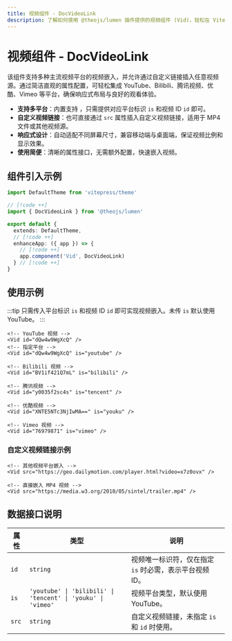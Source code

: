```yaml
---
title: 视频组件 - DocVideoLink
description: 了解如何使用 @theojs/lumen 插件提供的视频组件 (Vid)，轻松在 VitePress 页面中嵌入来自 YouTube、Bilibili、腾讯视频、优酷等多个主流平台或自定义链接的视频。该组件支持响应式设计，配置简单易用，提升用户观看体验。
---
```


# 视频组件 - DocVideoLink

该组件支持多种主流视频平台的视频嵌入，并允许通过自定义链接插入任意视频源。通过简洁直观的属性配置，可轻松集成 YouTube、Bilibili、腾讯视频、优酷、Vimeo 等平台，确保响应式布局与良好的观看体验。

- **支持多平台**：内置支持 <Pill name="YouTube" link="https://www.youtube.com/" :icon="{ icon: 'logos:youtube-icon', alt: 'youtube icon' }" /><Pill name="Bilibili" link="https://www.bilibili.com/" :icon="{ icon: 'simple-icons:bilibili', color: '#00A1D6', alt: 'bilibili icon' }" /><Pill name="腾讯视频" link="https://v.qq.com/" :image="{ src: 'https://v.qq.com/favicon.ico', alt: '腾讯视频 icon' }" /><Pill name="优酷视频" link="https://www.youku.com/" :image="{ src: 'https://img.alicdn.com/imgextra/i2/O1CN01BeAcgL1ywY0G5nSn8_!!6000000006643-2-tps-195-195.png', alt: '优酷视频 icon' }" /><Pill name="Vimeo" link="https://vimeo.com" :icon="{ icon: 'logos:vimeo-icon', alt: 'vimeo icon' }" />，只需提供对应平台标识 `is` 和视频 ID `id` 即可。
- **自定义视频链接**：也可直接通过 `src` 属性插入自定义视频链接，适用于 MP4 文件或其他视频源。
- **响应式设计**：自动适配不同屏幕尺寸，兼容移动端与桌面端，保证视频比例和显示效果。
- **使用简便**：清晰的属性接口，无需额外配置，快速嵌入视频。

## 组件引入示例

```ts [.vitepress/theme/index.ts]
import DefaultTheme from 'vitepress/theme'

// [!code ++]
import { DocVideoLink } from '@theojs/lumen'

export default {
  extends: DefaultTheme,
  // [!code ++]
  enhanceApp: ({ app }) => {
    // [!code ++]
    app.component('Vid', DocVideoLink)
  } // [!code ++]
}
```

## 使用示例

:::tip
只需传入平台标识 `is` 和视频 ID `id` 即可实现视频嵌入。未传 `is` 默认使用 YouTube。
:::

```vue
<!-- YouTube 视频 -->
<Vid id="dQw4w9WgXcQ" />
<!-- 指定平台 -->
<Vid id="dQw4w9WgXcQ" is="youtube" />

<!-- Bilibili 视频 -->
<Vid id="BV1if421Q7mL" is="bilibili" />

<!-- 腾讯视频 -->
<Vid id="y0035f2sc4s" is="tencent" />

<!-- 优酷视频 -->
<Vid id="XNTE5NTc3NjIwMA==" is="youku" />

<!-- Vimeo 视频 -->
<Vid id="76979871" is="vimeo" />
```

### 自定义视频链接示例

```vue
<!-- 其他视频平台嵌入 -->
<Vid src="https://geo.dailymotion.com/player.html?video=x7z0ovx" />

<!-- 直接嵌入 MP4 视频 -->
<Vid src="https://media.w3.org/2010/05/sintel/trailer.mp4" />
```

## 数据接口说明

| 属性  | 类型                                                         | 说明                                                    |
| ----- | ------------------------------------------------------------ | ------------------------------------------------------- |
| `id`  | `string`                                                     | 视频唯一标识符，仅在指定 `is` 时必需，表示平台视频 ID。 |
| `is`  | `'youtube' \| 'bilibili' \| 'tencent' \| 'youku' \| 'vimeo'` | 视频平台类型，默认使用 YouTube。                        |
| `src` | `string`                                                     | 自定义视频链接，未指定 `is` 和 `id` 时使用。            |
